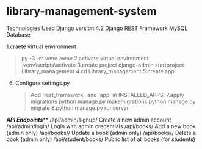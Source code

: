 # library-management-system

Technologies Used
   Django version:4.2
   Django REST Framework
   MySQL Database

1.craete virtual environment
   >py -3 -m vene .venv
2.activate virtual environment
  >.venv\scripts\activate
3.create project
  >django-admin startproject Library_management
4.cd Library_management
5.create app
6. Configure settings.py
   >Add 'rest_framework', and 'app' in INSTALLED_APPS.
7.apply migrations
   >python manage.py makemigrations
   >python manage.py migrate
8.python manage.py runserver


*******API Endpoints*********
/api/admin/signup/	            Create a new admin account
/api/admin/login/	                  Login with admin credentials
/api/books/	                  Add a new book (admin only)
/api/books/<id>/	              Update a book (admin only)
/api/books/<id>/	          Delete a book (admin only)
/api/student/books/	            Public list of all books (for students)

